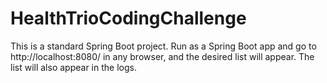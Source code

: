 # HealthTrioCodingChallenge

This is a standard Spring Boot project. Run as a Spring Boot app and go to http://localhost:8080/ in any browser, and the desired list will appear. The list will also appear in the logs.
